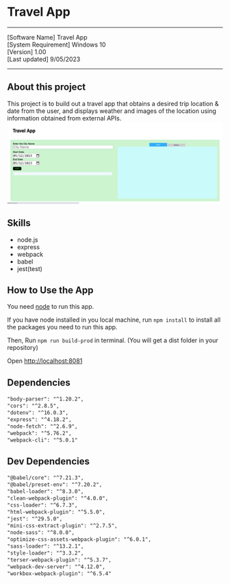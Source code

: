 # Travel App
----------------------------------------

[Software Name] Travel App  
[System Requirement] Windows 10  
[Version] 1.00  
[Last updated] 9/05/2023

----------------------------------------
## About this project
This project is to build out a travel app that obtains a desired trip location & date from the user, and displays weather and images of the location using information obtained from external APIs.
![Travel App image](images/image230512_163044.png)

## Skills
- node.js
- express
- webpack
- babel
- jest(test)

## How to Use the App

You need [node](https://nodejs.org/en/download/ "Node.js download page") to run this app.

If you have node installed in you local machine, 
run ```npm install``` to install all the packages you need to run this app.

Then, Run ```npm run build-prod``` in terminal.
(You will get a dist folder in your repository)

Open [http://localhost:8081](http://localhost:8081/) 

## Dependencies

    "body-parser": "^1.20.2",
    "cors": "^2.8.5",
    "dotenv": "^16.0.3",
    "express": "^4.18.2",
    "node-fetch": "^2.6.9",
    "webpack": "^5.76.2",
    "webpack-cli": "^5.0.1"

## Dev Dependencies

    "@babel/core": "^7.21.3",
    "@babel/preset-env": "^7.20.2",
    "babel-loader": "^8.3.0",
    "clean-webpack-plugin": "^4.0.0",
    "css-loader": "^6.7.3",
    "html-webpack-plugin": "^5.5.0",
    "jest": "^29.5.0",
    "mini-css-extract-plugin": "^2.7.5",
    "node-sass": "^8.0.0",
    "optimize-css-assets-webpack-plugin": "^6.0.1",
    "sass-loader": "^13.2.1",
    "style-loader": "^3.3.2",
    "terser-webpack-plugin": "^5.3.7",
    "webpack-dev-server": "^4.12.0",
    "workbox-webpack-plugin": "^6.5.4"
